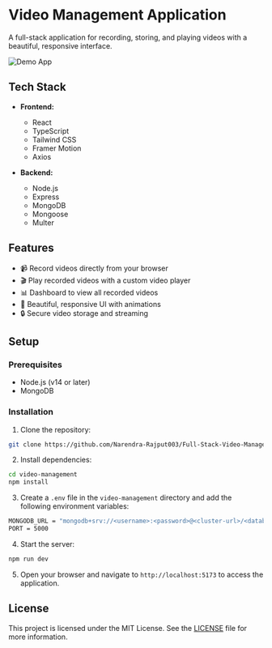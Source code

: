 # Video Management Application

A full-stack application for recording, storing, and playing videos with a beautiful, responsive interface.

![Demo App](https://www.imghippo.com/i/bpN4483VKg.png)

## Tech Stack

- **Frontend:**
  - React
  - TypeScript
  - Tailwind CSS
  - Framer Motion
  - Axios

- **Backend:**
  - Node.js
  - Express
  - MongoDB
  - Mongoose
  - Multer

## Features

- 📹 Record videos directly from your browser
- 🎬 Play recorded videos with a custom video player
- 📊 Dashboard to view all recorded videos
- 🎨 Beautiful, responsive UI with animations
- 🔒 Secure video storage and streaming

## Setup

### Prerequisites

- Node.js (v14 or later)
- MongoDB

### Installation

1. Clone the repository:

```bash
git clone https://github.com/Narendra-Rajput003/Full-Stack-Video-Management-Application
```

2. Install dependencies:

```bash
cd video-management
npm install
```
3. Create a `.env` file in the `video-management` directory and add the following environment variables:

```bash
MONGODB_URL = "mongodb+srv://<username>:<password>@<cluster-url>/<database-name>?retryWrites=true&w=majority"
PORT = 5000
```

4. Start the server:

```bash
npm run dev 
```

5. Open your browser and navigate to `http://localhost:5173` to access the application.

## License

This project is licensed under the MIT License. See the [LICENSE](LICENSE) file for more information.
